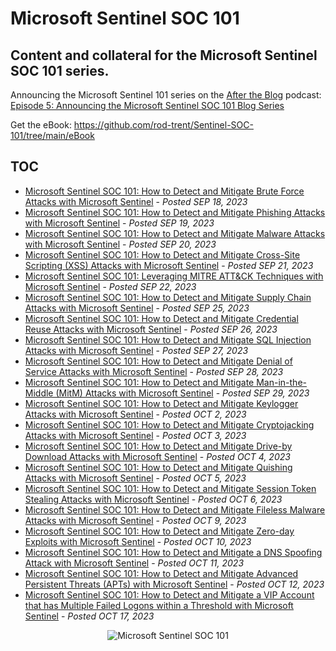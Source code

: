 # Microsoft Sentinel SOC 101<br>
## Content and collateral for the Microsoft Sentinel SOC 101 series.

Announcing the Microsoft Sentinel 101 series on the <a href="https://rodtrent.substack.com/podcast" target="_blank">After the Blog</a> podcast: <a href="https://rodtrent.substack.com/p/episode-5-announcing-the-microsoft#details" target="_blank">Episode 5: Announcing the Microsoft Sentinel SOC 101 Blog Series</a>

Get the eBook: https://github.com/rod-trent/Sentinel-SOC-101/tree/main/eBook 

## TOC

* <a href="https://rodtrent.substack.com/p/microsoft-sentinel-soc-101-how-to" target="_blank">Microsoft Sentinel SOC 101: How to Detect and Mitigate Brute Force Attacks with Microsoft Sentinel</a> - <i>Posted SEP 18, 2023</i>
* <a href="https://rodtrent.substack.com/p/microsoft-sentinel-soc-101-how-to-443" target="_blank">Microsoft Sentinel SOC 101: How to Detect and Mitigate Phishing Attacks with Microsoft Sentinel</a> - <i>Posted SEP 19, 2023</i>
* <a href="https://rodtrent.substack.com/p/microsoft-sentinel-soc-101-how-to-321" target="_blank">Microsoft Sentinel SOC 101: How to Detect and Mitigate Malware Attacks with Microsoft Sentinel</a> - <i>Posted SEP 20, 2023</i>
* <a href="https://rodtrent.substack.com/p/microsoft-sentinel-soc-101-how-to-658" target="_blank">Microsoft Sentinel SOC 101: How to Detect and Mitigate Cross-Site Scripting (XSS) Attacks with Microsoft Sentinel</a> - <i>Posted SEP 21, 2023</i>
* <a href="https://rodtrent.substack.com/p/microsoft-sentinel-soc-101-leveraging" target="_blank">Microsoft Sentinel SOC 101: Leveraging MITRE ATT&CK Techniques with Microsoft Sentinel</a> - <i>Posted SEP 22, 2023</i>
* <a href="https://rodtrent.substack.com/p/microsoft-sentinel-soc-101-how-to-f83" target="_blank">Microsoft Sentinel SOC 101: How to Detect and Mitigate Supply Chain Attacks with Microsoft Sentinel</a> - <i>Posted SEP 25, 2023</i>
* <a href="https://rodtrent.substack.com/p/microsoft-sentinel-soc-101-how-to-5ab" target="_blank">Microsoft Sentinel SOC 101: How to Detect and Mitigate Credential Reuse Attacks with Microsoft Sentinel</a> - <i>Posted SEP 26, 2023</i>
* <a href="https://rodtrent.substack.com/p/microsoft-sentinel-soc-101-how-to-28a" target="_blank">Microsoft Sentinel SOC 101: How to Detect and Mitigate SQL Injection Attacks with Microsoft Sentinel</a> - <i>Posted SEP 27, 2023</i>
* <a href="https://rodtrent.substack.com/p/microsoft-sentinel-soc-101-how-to-8be" target="_blank">Microsoft Sentinel SOC 101: How to Detect and Mitigate Denial of Service Attacks with Microsoft Sentinel</a> - <i>Posted SEP 28, 2023</i>
* <a href="https://rodtrent.substack.com/p/microsoft-sentinel-soc-101-how-to-ae5" target="_blank">Microsoft Sentinel SOC 101: How to Detect and Mitigate Man-in-the-Middle (MitM) Attacks with Microsoft Sentinel</a> - <i>Posted SEP 29, 2023</i>
* <a href="https://rodtrent.substack.com/p/microsoft-sentinel-soc-101-how-to-980" target="_blank">Microsoft Sentinel SOC 101: How to Detect and Mitigate Keylogger Attacks with Microsoft Sentinel</a> - <i>Posted OCT 2, 2023</i>
* <a href="https://rodtrent.substack.com/p/microsoft-sentinel-soc-101-how-to-8d0" target="_blank">Microsoft Sentinel SOC 101: How to Detect and Mitigate Cryptojacking Attacks with Microsoft Sentinel</a> - <i>Posted OCT 3, 2023</i>
* <a href="https://rodtrent.substack.com/p/microsoft-sentinel-soc-101-how-to-2a3" target="_blank">Microsoft Sentinel SOC 101: How to Detect and Mitigate Drive-by Download Attacks with Microsoft Sentinel</a> - <i>Posted OCT 4, 2023</i>
* <a href="https://rodtrent.substack.com/p/microsoft-sentinel-soc-101-how-to-b94" target="_blank">Microsoft Sentinel SOC 101: How to Detect and Mitigate Quishing Attacks with Microsoft Sentinel</a> - <i>Posted OCT 5, 2023</i>
* <a href="https://rodtrent.substack.com/p/microsoft-sentinel-soc-101-how-to-214" target="_blank">Microsoft Sentinel SOC 101: How to Detect and Mitigate Session Token Stealing Attacks with Microsoft Sentinel</a> - <i>Posted OCT 6, 2023</i>
* <a href="https://rodtrent.substack.com/p/microsoft-sentinel-soc-101-how-to-15e" target="_blank">Microsoft Sentinel SOC 101: How to Detect and Mitigate Fileless Malware Attacks with Microsoft Sentinel</a> - <i>Posted OCT 9, 2023</i>
* <a href="https://rodtrent.substack.com/p/microsoft-sentinel-soc-101-how-to-018" target="_blank">Microsoft Sentinel SOC 101: How to Detect and Mitigate Zero-day Exploits with Microsoft Sentinel</a> - <i>Posted OCT 10, 2023</i>
* <a href="https://rodtrent.substack.com/p/microsoft-sentinel-soc-101-how-to-40b" target="_blank">Microsoft Sentinel SOC 101: How to Detect and Mitigate a DNS Spoofing Attack with Microsoft Sentinel</a> - <i>Posted OCT 11, 2023</i>
* <a href="https://rodtrent.substack.com/p/microsoft-sentinel-soc-101-how-to-07c" target="_blank">Microsoft Sentinel SOC 101: How to Detect and Mitigate Advanced Persistent Threats (APTs) with Microsoft Sentinel</a> - <i>Posted OCT 12, 2023</i>
* <a href="https://rodtrent.substack.com/p/microsoft-sentinel-soc-101-how-to-513" target="_blank">Microsoft Sentinel SOC 101: How to Detect and Mitigate a VIP Account that has Multiple Failed Logons within a Threshold with Microsoft Sentinel</a> - <i>Posted OCT 17, 2023</i>

<p align="center"><img src="https://github.com/rod-trent/Sentinel-SOC-101/blob/main/Images/sentinelsocsmall.jpeg?raw=true" alt="Microsoft Sentinel SOC 101"></center></p>
